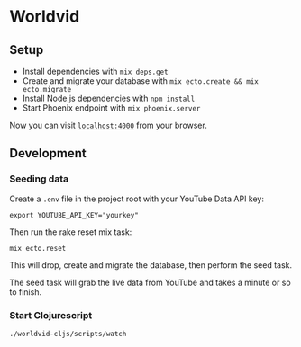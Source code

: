 # Worldvid

## Setup

  * Install dependencies with `mix deps.get`
  * Create and migrate your database with `mix ecto.create && mix ecto.migrate`
  * Install Node.js dependencies with `npm install`
  * Start Phoenix endpoint with `mix phoenix.server`

Now you can visit [`localhost:4000`](http://localhost:4000) from your browser.

## Development

### Seeding data

Create a `.env` file in the project root with your YouTube Data API key:

```
export YOUTUBE_API_KEY="yourkey"
```

Then run the rake reset mix task:

```
mix ecto.reset
```

This will drop, create and migrate the database, then perform the seed task.

The seed task will grab the live data from YouTube and takes a minute or so to finish.

### Start Clojurescript

`./worldvid-cljs/scripts/watch`
